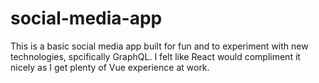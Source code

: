 # social-media-app

This is a basic social media app built for fun and to experiment with new technologies, spcifically GraphQL. I felt like React would compliment it nicely as I get plenty of Vue experience at work.